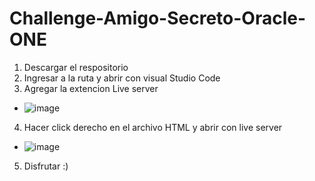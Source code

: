 # Challenge-Amigo-Secreto-Oracle-ONE
1. Descargar el respositorio
2. Ingresar a la ruta y abrir con visual Studio Code
3. Agregar la extencion Live server
- ![image](https://github.com/user-attachments/assets/e6bf85e3-fefe-4d02-8cc1-09c52c9236eb)
4. Hacer click derecho en el archivo HTML y abrir con live server
  -  ![image](https://github.com/user-attachments/assets/c5dcb6b7-7bda-454c-b052-0fc927983693)

5. Disfrutar :)
